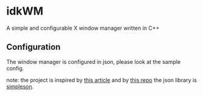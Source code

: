 # idkWM
A simple and configurable X window manager written in C++

## Configuration

The window manager is configured in json, please look at the sample config.

note: the project is inspired by [this article](https://jichu4n.com/posts/how-x-window-managers-work-and-how-to-write-one-part-i/) and by [this repo](https://github.com/Supercip971/fwm)
the json library is [simpleson](https://github.com/gregjesl/simpleson).
